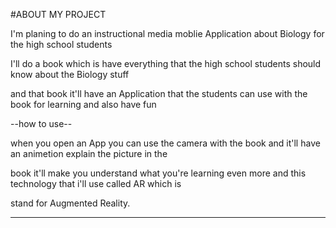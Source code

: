 #ABOUT MY PROJECT

I'm planing to do an instructional media moblie Application about Biology for the high school students 

I'll do a book which is have everything that the high school students should know about the Biology stuff

and that book it'll have an Application that the students can use with the book for learning and also have fun

--how to use--

when you open an App you can use the camera with the book and it'll have an animetion explain the picture in the 

book it'll make you understand what you're learning even more and this technology that i'll use called AR which is

stand for Augmented Reality.

_______________________________________________________________________
